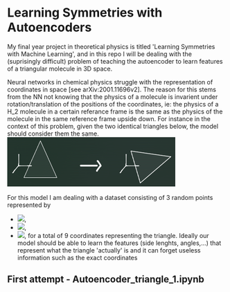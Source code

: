 # Learning Symmetries with Autoencoders
My final year project in theoretical physics is titled 'Learning Symmetries with Machine Learning', and in this repo I will be dealing with the (suprisingly difficult) problem of teaching the autoencoder to learn features of a triangular molecule in 3D space.

Neural networks in chemical physics struggle with the representation of coordinates in space [see arXiv:2001.11696v2]. The reason for this stems from the NN not knowing that the physics of a molecule is invarient under rotation/translation of the positions of the coordinates, ie: the physics of a H_2 molecule in a certain referance frame is the same as the physics of the molecule in the same reference frame upside down. For instance in the context of this problem, given the two identical triangles below, the model should consider them the same.
![alt text](https://github.com/diagonal-hamiltonian/Learning-Symmetries-with-Autoencoders/blob/main/images/two_triangles.png)



For this model I am dealing with a dataset consisting of 3 random points represented by 
- <img src="https://latex.codecogs.com/gif.latex?\vec{r_{1}}=(x_{1},y_{1},z_{1})" />, 
- <img src="https://latex.codecogs.com/gif.latex?\vec{r_{2}}=(x_{2},y_{2},z_{2})" />, 
- <img src="https://latex.codecogs.com/gif.latex?\vec{r_{3}}=(x_{2},y_{2},z_{3})" />, 
for a total of 9 coordinates representing the triangle. Ideally our model should be able to learn the features (side lenghts, angles,...) that represent what the triangle 'actually' is and it can forget useless information such as the exact coordinates


## First attempt - Autoencoder_triangle_1.ipynb
